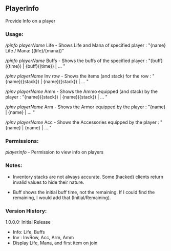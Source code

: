 ## PlayerInfo
Provide Info on a player


### Usage:

_/pinfo_ _playerName_ Life - Shows Life and Mana of specified player
							: "{name} Life / Mana: ({life}/{mana})"

_/pinfo_ _playerName_ Buffs - Shows the buffs of the specified player
							: "{buff}({time}) | {buff}({time})  | ... "

_/pinv_ _playerName_ Inv _row_ - Shows the items (and stack) for the row
							: "{name}({stack}) | {name}({stack}) | ... "

_/pinv_ _playerName_ Amm - Shows the Ammo equipped (and stack) by the player
							: "{name}({stack}) | {name}({stack}) | ... "

_/pinv_ _playerName_ Arm - Shows the Armor equipped by the player
							: "{name} | {name} | ... "

_/pinv_ _playerName_ Acc - Shows the Accessories equipped by the player
							: "{name} | {name} | ... "

### Permissions:

_playerinfo_ - Permission to view info on players


### Notes:

* Inventory stacks are not always accurate.  Some (hacked) clients return invalid
  values to hide their nature.

* Buff shows the initial buff time, not the remaining.  If I could find the 
  remaining, I would add that (Initial/Remaining).

### Version History:

1.0.0.0: Initial Release
- Info: Life, Buffs
- Inv : InvRow, Acc, Arm, Amm
- Display Life, Mana, and first item on join

